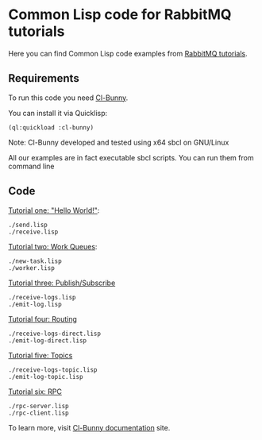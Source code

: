 # Common Lisp code for RabbitMQ tutorials

Here you can find Common Lisp code examples from
[RabbitMQ tutorials](https://cl-rabbit.io/cl-bunny/tutorials/).

## Requirements

To run this code you need [Cl-Bunny](https://cl-rabbit.io/cl-bunny).

You can install it via Quicklisp:

    (ql:quickload :cl-bunny)

Note: Cl-Bunny developed and tested using x64 sbcl on GNU/Linux

All our examples are in fact executable sbcl scripts. You can run them from command line

## Code

[Tutorial one: "Hello World!"](https://cl-rabbit.io/cl-bunny/tutorials/tutorial-one-cl.html):

    ./send.lisp
    ./receive.lisp

[Tutorial two: Work Queues](https://cl-rabbit.io/cl-bunny/tutorials/tutorial-two-cl.html):

    ./new-task.lisp
    ./worker.lisp

[Tutorial three: Publish/Subscribe](https://cl-rabbit.io/cl-bunny/tutorials/tutorial-three-cl.html)

    ./receive-logs.lisp
    ./emit-log.lisp

[Tutorial four: Routing](https://cl-rabbit.io/cl-bunny/tutorials/tutorial-four-cl.html)

    ./receive-logs-direct.lisp
    ./emit-log-direct.lisp

[Tutorial five: Topics](https://cl-rabbit.io/cl-bunny/tutorials/tutorial-five-cl.html)

    ./receive-logs-topic.lisp
    ./emit-log-topic.lisp

[Tutorial six: RPC](https://cl-rabbit.io/cl-bunny/tutorials/tutorial-six-cl.html)

    ./rpc-server.lisp
    ./rpc-client.lisp

To learn more, visit [Cl-Bunny documentation](https://cl-rabbit.io/cl-bunny) site.
